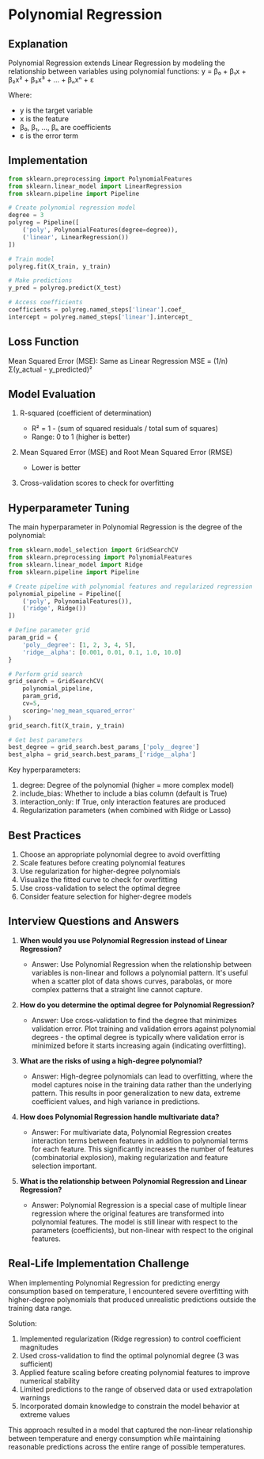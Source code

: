 # Polynomial Regression

## Explanation
Polynomial Regression extends Linear Regression by modeling the relationship between variables using polynomial functions:
y = β₀ + β₁x + β₂x² + β₃x³ + ... + βₙxⁿ + ε

Where:
- y is the target variable
- x is the feature
- β₀, β₁, ..., βₙ are coefficients
- ε is the error term

## Implementation
```python
from sklearn.preprocessing import PolynomialFeatures
from sklearn.linear_model import LinearRegression
from sklearn.pipeline import Pipeline

# Create polynomial regression model
degree = 3
polyreg = Pipeline([
    ('poly', PolynomialFeatures(degree=degree)),
    ('linear', LinearRegression())
])

# Train model
polyreg.fit(X_train, y_train)

# Make predictions
y_pred = polyreg.predict(X_test)

# Access coefficients
coefficients = polyreg.named_steps['linear'].coef_
intercept = polyreg.named_steps['linear'].intercept_
```

## Loss Function
Mean Squared Error (MSE): Same as Linear Regression
MSE = (1/n) Σ(y_actual - y_predicted)²

## Model Evaluation
1. R-squared (coefficient of determination)
   - R² = 1 - (sum of squared residuals / total sum of squares)
   - Range: 0 to 1 (higher is better)

2. Mean Squared Error (MSE) and Root Mean Squared Error (RMSE)
   - Lower is better

3. Cross-validation scores to check for overfitting

## Hyperparameter Tuning
The main hyperparameter in Polynomial Regression is the degree of the polynomial:

```python
from sklearn.model_selection import GridSearchCV
from sklearn.preprocessing import PolynomialFeatures
from sklearn.linear_model import Ridge
from sklearn.pipeline import Pipeline

# Create pipeline with polynomial features and regularized regression
polynomial_pipeline = Pipeline([
    ('poly', PolynomialFeatures()),
    ('ridge', Ridge())
])

# Define parameter grid
param_grid = {
    'poly__degree': [1, 2, 3, 4, 5],
    'ridge__alpha': [0.001, 0.01, 0.1, 1.0, 10.0]
}

# Perform grid search
grid_search = GridSearchCV(
    polynomial_pipeline,
    param_grid,
    cv=5,
    scoring='neg_mean_squared_error'
)
grid_search.fit(X_train, y_train)

# Get best parameters
best_degree = grid_search.best_params_['poly__degree']
best_alpha = grid_search.best_params_['ridge__alpha']
```

Key hyperparameters:
1. degree: Degree of the polynomial (higher = more complex model)
2. include_bias: Whether to include a bias column (default is True)
3. interaction_only: If True, only interaction features are produced
4. Regularization parameters (when combined with Ridge or Lasso)

## Best Practices
1. Choose an appropriate polynomial degree to avoid overfitting
2. Scale features before creating polynomial features
3. Use regularization for higher-degree polynomials
4. Visualize the fitted curve to check for overfitting
5. Use cross-validation to select the optimal degree
6. Consider feature selection for higher-degree models

## Interview Questions and Answers

1. **When would you use Polynomial Regression instead of Linear Regression?**
   - Answer: Use Polynomial Regression when the relationship between variables is non-linear and follows a polynomial pattern. It's useful when a scatter plot of data shows curves, parabolas, or more complex patterns that a straight line cannot capture.

2. **How do you determine the optimal degree for Polynomial Regression?**
   - Answer: Use cross-validation to find the degree that minimizes validation error. Plot training and validation errors against polynomial degrees - the optimal degree is typically where validation error is minimized before it starts increasing again (indicating overfitting).

3. **What are the risks of using a high-degree polynomial?**
   - Answer: High-degree polynomials can lead to overfitting, where the model captures noise in the training data rather than the underlying pattern. This results in poor generalization to new data, extreme coefficient values, and high variance in predictions.

4. **How does Polynomial Regression handle multivariate data?**
   - Answer: For multivariate data, Polynomial Regression creates interaction terms between features in addition to polynomial terms for each feature. This significantly increases the number of features (combinatorial explosion), making regularization and feature selection important.

5. **What is the relationship between Polynomial Regression and Linear Regression?**
   - Answer: Polynomial Regression is a special case of multiple linear regression where the original features are transformed into polynomial features. The model is still linear with respect to the parameters (coefficients), but non-linear with respect to the original features.

## Real-Life Implementation Challenge

When implementing Polynomial Regression for predicting energy consumption based on temperature, I encountered severe overfitting with higher-degree polynomials that produced unrealistic predictions outside the training data range.

Solution:
1. Implemented regularization (Ridge regression) to control coefficient magnitudes
2. Used cross-validation to find the optimal polynomial degree (3 was sufficient)
3. Applied feature scaling before creating polynomial features to improve numerical stability
4. Limited predictions to the range of observed data or used extrapolation warnings
5. Incorporated domain knowledge to constrain the model behavior at extreme values

This approach resulted in a model that captured the non-linear relationship between temperature and energy consumption while maintaining reasonable predictions across the entire range of possible temperatures.